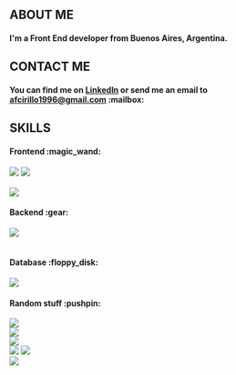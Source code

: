 <h2>ABOUT ME</h2>
<h4>
I'm a Front End developer from Buenos Aires, Argentina.
</h4>
<h2>CONTACT ME</h2>
<h4>
You can find me on <a href="https://www.linkedin.com/in/cirilloagustinfederico/" target="_blank">LinkedIn</a> or send me an email to <a href="mailto:afcirillo1996@gmail.com">afcirillo1996@gmail.com</a> :mailbox:
</h4>
<h2>SKILLS</h2>
<h4>Frontend :magic_wand:</h4>
<span><img src="https://img.shields.io/badge/JavaScript-F7DF1E?style=for-the-badge&logo=javascript&logoColor=black"></span>
<span><img src="https://img.shields.io/badge/React-20232A?style=for-the-badge&logo=react&logoColor=61DAFB"></span>
<br>
<br>
<span><img src="https://img.shields.io/badge/Bootstrap-563D7C?style=for-the-badge&logo=bootstrap&logoColor=white"></span>
<h4>Backend :gear:</h4>
<span><img src="https://img.shields.io/badge/Node.js-43853D?style=for-the-badge&logo=node.js&logoColor=white"></span>
<br>
<br>
<h4>Database :floppy_disk:</h4>
<span><img src="https://img.shields.io/badge/MySQL-00000F?style=for-the-badge&logo=mysql&logoColor=white"></span>
<h4>Random stuff :pushpin:</h4>
<span><img src="https://img.shields.io/badge/Windows-0078D6?style=for-the-badge&logo=windows&logoColor=white"></span>
<br>
<span><img src="https://img.shields.io/badge/Trello-%23026AA7.svg?style=for-the-badge&logo=Trello&logoColor=white"></span>
<br>
<span><img src="https://img.shields.io/badge/apache-%23D42029.svg?style=for-the-badge&logo=apache&logoColor=white"></span>
<br>
<span><img src="https://img.shields.io/badge/git-%23F05033.svg?style=for-the-badge&logo=git&logoColor=white"></span>
<span><img src="https://img.shields.io/badge/Postman-FF6C37?style=for-the-badge&logo=postman&logoColor=white"></span>
<br>
<span><img src="https://img.shields.io/badge/Python-3776AB?style=for-the-badge&logo=python&logoColor=white"></span>
